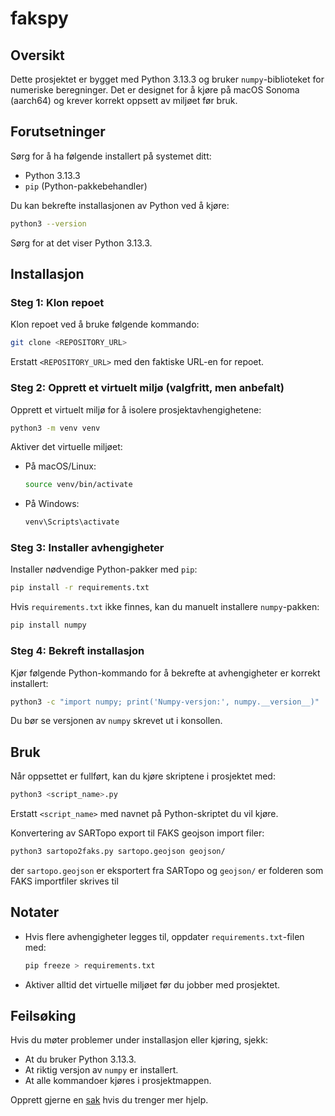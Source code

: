 # fakspy
## Oversikt
Dette prosjektet er bygget med Python 3.13.3 og bruker `numpy`-biblioteket for numeriske beregninger. Det er designet for å kjøre på macOS Sonoma (aarch64) og krever korrekt oppsett av miljøet før bruk.

## Forutsetninger
Sørg for å ha følgende installert på systemet ditt:
- Python 3.13.3
- `pip` (Python-pakkebehandler)

Du kan bekrefte installasjonen av Python ved å kjøre:
```bash
python3 --version
```
Sørg for at det viser Python 3.13.3.

## Installasjon
### Steg 1: Klon repoet
Klon repoet ved å bruke følgende kommando:
```bash
git clone <REPOSITORY_URL>
```
Erstatt `<REPOSITORY_URL>` med den faktiske URL-en for repoet.

### Steg 2: Opprett et virtuelt miljø (valgfritt, men anbefalt)
Opprett et virtuelt miljø for å isolere prosjektavhengighetene:
```bash
python3 -m venv venv
```
Aktiver det virtuelle miljøet:
- På macOS/Linux:
  ```bash
  source venv/bin/activate
  ```
- På Windows:
  ```bash
  venv\Scripts\activate
  ```

### Steg 3: Installer avhengigheter
Installer nødvendige Python-pakker med `pip`:
```bash
pip install -r requirements.txt
```
Hvis `requirements.txt` ikke finnes, kan du manuelt installere `numpy`-pakken:
```bash
pip install numpy
```

### Steg 4: Bekreft installasjon
Kjør følgende Python-kommando for å bekrefte at avhengigheter er korrekt installert:
```bash
python3 -c "import numpy; print('Numpy-versjon:', numpy.__version__)"
```
Du bør se versjonen av `numpy` skrevet ut i konsollen.

## Bruk
Når oppsettet er fullført, kan du kjøre skriptene i prosjektet med:
```bash
python3 <script_name>.py
```
Erstatt `<script_name>` med navnet på Python-skriptet du vil kjøre.

Konvertering av SARTopo export til FAKS geojson import filer:
```bash
python3 sartopo2faks.py sartopo.geojson geojson/
```
der `sartopo.geojson` er eksportert fra SARTopo og `geojson/` er folderen som FAKS importfiler skrives til
## Notater
- Hvis flere avhengigheter legges til, oppdater `requirements.txt`-filen med:
  ```bash
  pip freeze > requirements.txt
  ```
- Aktiver alltid det virtuelle miljøet før du jobber med prosjektet.

## Feilsøking
Hvis du møter problemer under installasjon eller kjøring, sjekk:
- At du bruker Python 3.13.3.
- At riktig versjon av `numpy` er installert.
- At alle kommandoer kjøres i prosjektmappen.

Opprett gjerne en [sak](https://github.com/kengu/fakspy/issues/new/choose) hvis du trenger mer hjelp.